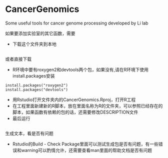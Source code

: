 # CancerGenomics
Some useful tools for cancer genome processing developed by Li lab

如果要添加实验室的其它函数，需要
* 下载这个文件夹到本地
```git clone https://github.com/DMU-lilab/CancerGenomics.git
```
或者直接下载
* R环境中要有roxygen2和devtools两个包，如果没有,请在R环境下使用install.packages安装

```
install.packages("roxygen2")
install.packages("devtools")
```
* 用Rstudio打开文件夹内的CancerGenomics.Rproj，打开R工程
* 在工程里面新建新的R脚本，放在里面名称为R的文件夹，可以参照已经存在的脚本，如果函数有依赖的包的话，还需要修改DESCRIPTION文件
* 最后运行
```devtools::document()
```
生成文本，看是否有问题
* Rstudio的Build - Check Package里面可以测试生成包是否有问题，有一些错误和warning可以酌情允许，还需要查看man里面的帮助文档是否有问题

